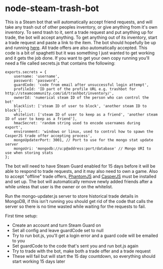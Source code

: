 node-steam-trash-bot
====================

This is a Steam bot that will automatically accept friend requests, and will take any trash out of other peoples inventory, or give anything from it's own inventory. To send trash to it, sent a trade request and put anything up for trade, the bot will accept anything. To get anything out of its inventory, start a trade request and paste a link to the item. The bot should hopefully be up and running [here](http://steamcommunity.com/id/trashbot). All trade offers are also automatically accepted. This code is a bit of spaghetti but it was something I just wanted to get working and it gets the job done. If you want to get your own copy running you'll need a file called secrets.js that contains the following:

	exports.secrets = {
		username: 'username',
		password: 'password',
		guardCode: 'code from email after unsuccessful login attempt',
		profileId: 'ID part of the profile URL e.g. trashbot for http://steamcommunity.com/id/trashbot/inventory/',
		ownerId: 'numerical steam ID of the person who can control the bot'
		blacklist: ['steam ID of user to block', 'another steam ID to block'],
		whitelist: ['steam ID of user to keep as a friend', 'another steam ID of user to keep as a friend'],
		hmacSecret: 'random string used to encode usernames during export',
		environment: 'windows or linux, used to control how to spawn the CasperJS trade offer accepting process',
		mongoUpdaterPort: 3001, // Port to use for the mongo stat update server
		mongoUri: 'mongodb://u:p@address:port/database' // Mongo URI to use when storing stats
	};

The bot will need to have Steam Guard enabled for 15 days before it will be able to respond to trade requests, and it may also need to own a game. Also to accept "offline" trade offers, [PhantomJS](http://phantomjs.org/) and [CasperJS](http://casperjs.org/) must be installed and set up. The bot will automatically remove newly added friends after a while unless that user is the owner or on the whitelist.

Run the mongo-updater.js server to store historical trade details in MongoDB, if this isn't running you should get rid of the code that calls the server so there is no time wasted while waiting for the requests to fail.

First time setup:
* Create an account and turn Steam Guard on
* Set all config and leave guardCode set to null
* Try to run bot.js, you'll get a login error and a guard code will be emailed to you
* Set guardCode to the code that's sent you and run bot.js again
* Try to trade with the bot, make both a trade offer and a trade request
* These will fail but will start the 15 day countdown, so everything should start working 15 days later